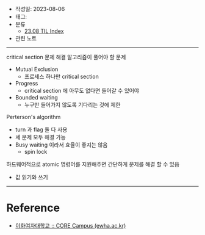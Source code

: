 - 작성일: 2023-08-06
- 태그: 
- 분류
    - [23.08 TIL Index](23.08%20TIL%20Index.md)
- 관련 노트

---

critical section 문제 해결 알고리즘이 풀어야 할 문제

- Mutual Exclusion
    - 프로세스 하나만 critical section
- Progress
    - critical section 에 아무도 없다면 들어갈 수 있어야
- Bounded waiting
    - 누구만 들어가지 않도록 기다리는 것에 제한

Perterson's algorithm

- turn 과 flag 둘 다 사용
- 세 문제 모두 해결 가능
- Busy waiting 이라서 효율이 좋지는 않음
    - spin lock

하드웨어적으로 atomic 명령어를 지원해주면 간단하게 문제를 해결 할 수 있음

- 값 읽기와 쓰기

---

# Reference

- [이화여자대학교 :: CORE Campus (ewha.ac.kr)](https://core.ewha.ac.kr/publicview/C0101020140404144354492628?vmode=f)
